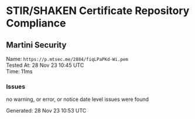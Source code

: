# STIR/SHAKEN Certificate Repository Compliance

## Martini Security

Name: `https://p.mtsec.me/2884/fiqLPaPKd-Wi.pem`\
Tested At: 28 Nov 23 10:45 UTC\
Time: 11ms

### Issues

no warning, or error, or notice date level issues were found

Generated: 28 Nov 23 10:53 UTC